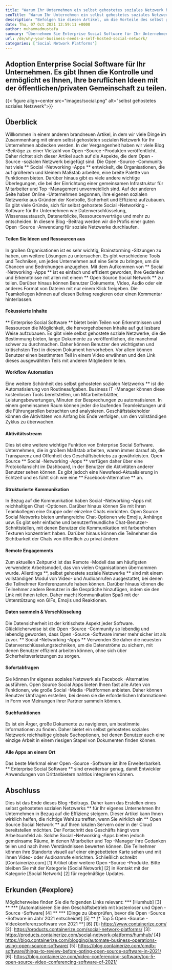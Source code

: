 ```yaml
---
title: "Warum Ihr Unternehmen ein selbst gehostetes soziales Netzwerk benötigt" 
seoTitle: "Warum Ihr Unternehmen ein selbst gehostetes soziales Netzwerk benötigt" 
description: "Befolgen Sie diesen Artikel, um die Vorteile des selbst gehosteten sozialen Netzwerks für Unternehmen zu erfahren. Sie können öffentliche/private Räume für Teams und Einzelpersonen bauen." 
date: Thu, 07 Oct 2021 12:59:11 +0000
author: muhammadmustafa
summary: "Übernehmen Sie Enterprise Social Software für Ihr Unternehmen. Es gibt Ihnen die Kontrolle und ermöglicht es Ihnen, Ihre beruflichen Ideen mit der öffentlichen/privaten Gemeinschaft zu teilen." 
url: /de/why-your-business-needs-a-self-hosted-social-network/
categories: ['Social Network Platforms']
---
```


## Adoption Enterprise Social Software für Ihr Unternehmen. Es gibt Ihnen die Kontrolle und ermöglicht es Ihnen, Ihre beruflichen Ideen mit der öffentlichen/privaten Gemeinschaft zu teilen.

{{< figure align=center src="images/social.png" alt="selbst gehostetes soziales Netzwerk">}}


## Überblick
Willkommen in einem anderen brandneuen Artikel, in dem wir viele Dinge im Zusammenhang mit einem selbst gehosteten sozialen Netzwerk für Ihr Unternehmen abdecken werden. In der Vergangenheit haben wir viele Blog -Beiträge zu einer Vielzahl von Open -Source -Produkten veröffentlicht. Daher richtet sich dieser Artikel auch auf die Aspekte, die dem Open -Source -sozialen Netzwerk beigefügt sind. Die Open -Source -Community hat viele ** Social -Networking -Apps ** entwickelt, die Organisationen, die auf größerem und kleinem Maßstab arbeiten, eine breite Palette von Funktionen bieten. Darüber hinaus gibt es viele andere wichtige Überlegungen, die bei der Einrichtung einer gemeinsamen Infrastruktur für Mitarbeiter und Top -Management unvermeidlich sind.
Auf der anderen Seite haben Online -Unternehmen begonnen, ihre eigenen sozialen Netzwerke aus Gründen der Kontrolle, Sicherheit und Effizienz aufzubauen. Es gibt viele Gründe, sich für selbst gehostete Social -Networking -Software für Ihr Unternehmen wie Datenverschlüsselung, Wissensaustausch, Datenerblicke, Ressourcenverträge und mehr zu entscheiden. In diesem Blog -Beitrag werden wir die Profis einer guten Open -Source -Anwendung für soziale Netzwerke durchlaufen.

#### Teilen Sie Ideen und Ressourcen aus
In großen Organisationen ist es sehr wichtig, Brainstorming -Sitzungen zu haben, um weitere Lösungen zu untersuchen. Es gibt verschiedene Tools und Techniken, um jedes Unternehmen auf eine Seite zu bringen, um die Chancen und Bedrohungen anzugehen. Mit dem Aufkommen von ** Social -Networking -Apps ** ist es einfach und effizient geworden, Ihre Gedanken und Erkenntnisse mit allen mit einem ** Open Source Social Network ** zu teilen. Darüber hinaus können Benutzer Dokumente, Video, Audio oder ein anderes Format von Dateien mit nur einem Klick freigeben. Die Teamkollegen können auf diesen Beitrag reagieren oder einen Kommentar hinterlassen.

#### Fokussierte Inhalte
** Enterprise Social Software ** bietet beim Teilen von Erkenntnissen und Ressourcen die Möglichkeit, die hervorgehobenen Inhalte auf gut lesbare Weise aufzubauen. Es gibt viele selbst gehostete soziale Netzwerke, die die Bestimmung bieten, lange Dokumente zu veröffentlichen, die manchmal schwer zu durchmachen. Daher können Benutzer den wichtigsten und kritischsten Text in diesem Dokument hervorheben. Vor allem können Benutzer einen bestimmten Teil in einem Video erwähnen und den Link dieses ausgewählten Teils mit anderen Mitgliedern teilen.

#### Workflow Automation
Eine weitere Schönheit des selbst gehosteten sozialen Netzwerks ** ist die Automatisierung von Routineaufgaben. Business IT -Manager können diese kostenlosen Tools bereitstellen, um Mitarbeiterblätter, Leistungsbewertungen, Minuten der Besprechungen zu automatisieren. In einem gemeinsamen Raum können jeder die laufenden Teamleistungen und die Führungsrollen betrachten und analysieren. Geschäftstakeholder können die Aktivitäten von Anfang bis Ende verfolgen, um den vollständigen Zyklus zu überwachen.

#### Aktivitätsstream
Dies ist eine weitere wichtige Funktion von Enterprise Social Software. Unternehmen, die in großem Maßstab arbeiten, waren immer darauf ab, die Transparenz und Offenheit des Geschäftsbetriebs zu gewährleisten. Open Source ** Social -Networking -Apps ** verfügen daher über eine Protokollansicht im Dashboard, in der Benutzer die Aktivitäten anderer Benutzer sehen können. Es gibt jedoch eine Newsfeed-Aktualisierung in Echtzeit und es fühlt sich wie eine ** Facebook-Alternative ** an.

#### Strukturierte Kommunikation
In Bezug auf die Kommunikation haben Social -Networking -Apps mit reichhaltigen Chat -Optionen. Darüber hinaus können Sie mit Ihren Teamkollegen eine Gruppe oder einzelne Chats einrichten. Open Source Social Networks bieten umfangreiche Chat-Optionen wie Emojis, Anhänge usw. Es gibt sehr einfache und benutzerfreundliche Chat-Benutzer-Schnittstellen, mit denen Benutzer die Kommunikation mit farbenfrohen Texturen konzentriert haben. Darüber hinaus können die Teilnehmer die Sichtbarkeit der Chats von öffentlich zu privat ändern.

#### Remote Engagements
Zum aktuellen Zeitpunkt ist das Remote -Modell das am häufigsten verwendete Arbeitsmodell, das von vielen Organisationen übernommen wurde. Allerdings **, selbst gehostete soziale Netzwerke ** sind mit einem vollständigen Modul von Video- und Audioanrufen ausgestattet, bei denen die Teilnehmer Konferenzanrufe haben können. Darüber hinaus können die Teilnehmer andere Benutzer in die Gespräche hinzufügen, indem sie den Link mit ihnen teilen. Daher macht Kommunikation Spaß mit der Unterstützung von GIFs, Emojis und Reaktionen.

#### Daten sammeln & Verschlüsselung
Die Datensicherheit ist der kritischste Aspekt jeder Software. Glücklicherweise ist die Open -Source -Community so lebendig und lebendig geworden, dass Open -Source -Software immer mehr sicher ist als zuvor. ** Social -Networking -Apps ** Verwenden Sie daher die neuesten Datenverschlüsselungstechniken, um die Datenströme zu sichern, mit denen Benutzer effizient arbeiten können, ohne sich über Sicherheitsverletzungen zu sorgen.

#### Sofortabfragen
Sie können Ihr eigenes soziales Netzwerk als Facebook -Alternative ausführen. Open Source Social Apps bieten Ihnen fast alle Arten von Funktionen, wie große Social -Media -Plattformen anbieten. Daher können Benutzer Umfragen erstellen, bei denen sie die erforderlichen Informationen in Form von Meinungen ihrer Partner sammeln können.

#### Suchfunktionen
Es ist ein Ärger, große Dokumente zu navigieren, um bestimmte Informationen zu finden. Daher bietet ein selbst gehostetes soziales Netzwerk reichhaltige globale Suchoptionen, bei denen Benutzer auch eine einzige Arbeit in einem riesigen Stapel von Dokumenten finden können.

#### Alle Apps an einem Ort
Das beste Merkmal einer Open -Source -Software ist ihre Erweiterbarkeit. ** Enterprise Social Software ** sind erweiterbar genug, damit Entwickler Anwendungen von Drittanbietern nahtlos integrieren können.

## Abschluss
Dies ist das Ende dieses Blog -Beitrags. Daher kann das Erstellen eines selbst gehosteten sozialen Netzwerks ** für Ihr eigenes Unternehmen Ihr Unternehmen in Bezug auf die Effizienz steigern. Dieser Artikel kann Ihnen wirklich helfen, die richtige Wahl zu treffen, wenn Sie wirklich ein ** Open Source Social Network ** auf Ihren lokalen Servern oder in der Cloud bereitstellen möchten. Der Fortschritt des Geschäfts hängt vom Arbeitsumfeld ab. Solche Social -Networking -Apps bieten jedoch gemeinsame Räume, in denen Mitarbeiter und Top -Manager ihre Gedanken teilen und nach ihren Verständnissen bewerten können. Die Teilnehmer können ihre Standorte visuell auf einer eingebetteten Karte sehen und mit ihnen Video- oder Audioanrufe einrichten.
Schließlich schreibt [Containerize.com] [1] Artikel über weitere Open -Source -Produkte. Bitte bleiben Sie mit der Kategorie [Social Network] [2] in Kontakt mit der Kategorie [Social Network] [2] für regelmäßige Updates.

## Erkunden {#explore}
Möglicherweise finden Sie die folgenden Links relevant:
  *** [Humhub] [3] **
  *** [Automatisieren Sie den Geschäftsbetrieb mit kostenloser und Open -Source -Software] [4] **
  *** [Dinge zu überprüfen, bevor die Open -Source -Software im Jahr 2021 entscheidet] [5] **
  *[** Top 5 Open -Source -Videokonferenzsoftware von 2021 **] [6]
[1]: https://www.containerize.com/
[2]: https://products.containerize.com/social-network-platforms/
[3]: https://products.containerize.com/social-network-platforms/humhub/
[4]: https://blog.containerize.com/blogging/automate-business-operations-using-open-source-software/
[5]: https://blog.containerize.com/cmdb-software/things-to-review-before-opting-open-source-software-in-2021/
[6]: https://blog.containerize.com/video-conferencing-software/top-5-open-source-video-conferencing-software-of-2021/

